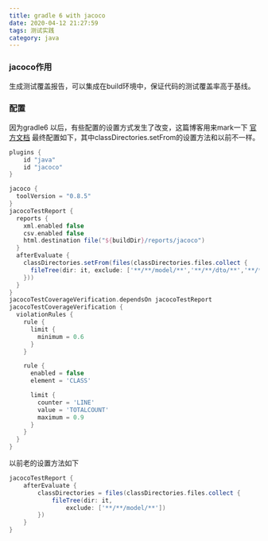 ```yaml
---
title: gradle 6 with jacoco
date: 2020-04-12 21:27:59
tags: 测试实践
category: java
---
```


### jacoco作用
生成测试覆盖报告，可以集成在build环境中，保证代码的测试覆盖率高于基线。

### 配置
因为gradle6 以后，有些配置的设置方式发生了改变，这篇博客用来mark一下
[官方文档][1]
最终配置如下，其中classDirectories.setFrom的设置方法和以前不一样。

```groovy
plugins {
    id "java"
    id "jacoco"
}

jacoco {
  toolVersion = "0.8.5"
}
jacocoTestReport {
  reports {
    xml.enabled false
    csv.enabled false
    html.destination file("${buildDir}/reports/jacoco")
  }
  afterEvaluate {
    classDirectories.setFrom(files(classDirectories.files.collect {
      fileTree(dir: it, exclude: ['**/**/model/**','**/**/dto/**','**/**/**Exception','**/**/**Controller'])
    }))
  }
}
jacocoTestCoverageVerification.dependsOn jacocoTestReport
jacocoTestCoverageVerification {
  violationRules {
    rule {
      limit {
        minimum = 0.6
      }
    }

    rule {
      enabled = false
      element = 'CLASS'

      limit {
        counter = 'LINE'
        value = 'TOTALCOUNT'
        maximum = 0.9
      }
    }
  }
}

```

以前老的设置方法如下
```groovy
jacocoTestReport {
    afterEvaluate {
        classDirectories = files(classDirectories.files.collect {
            fileTree(dir: it,
                exclude: ['**/**/model/**'])
        })
    }
}

```

[1]:https://docs.gradle.org/current/userguide/jacoco_plugin.html

